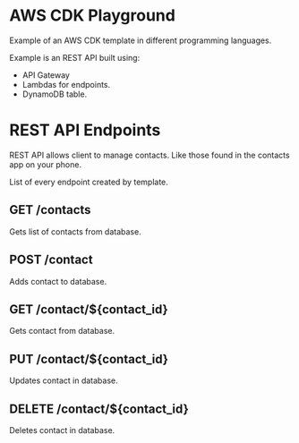 # AWS CDK Playground

Example of an AWS CDK template in different programming languages.

Example is an REST API built using:

-   API Gateway
-   Lambdas for endpoints.
-   DynamoDB table.

# REST API Endpoints

REST API allows client to manage contacts. Like those found in the contacts app on your phone.

List of every endpoint created by template.

## GET /contacts

Gets list of contacts from database.

## POST /contact

Adds contact to database.

## GET /contact/${contact_id}

Gets contact from database.

## PUT /contact/${contact_id}

Updates contact in database.

## DELETE /contact/${contact_id}

Deletes contact in database.
